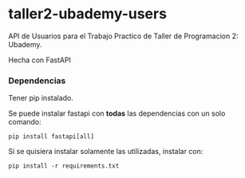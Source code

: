 # taller2-ubademy-users

API de Usuarios para el Trabajo Practico de Taller de Programacion 2: Ubademy.

Hecha con FastAPI

### Dependencias
Tener pip instalado.

Se puede instalar fastapi con **todas** las dependencias con un solo comando:
```
pip install fastapi[all]
```

Si se quisiera instalar solamente las utilizadas, instalar con:
```
pip install -r requirements.txt
```
